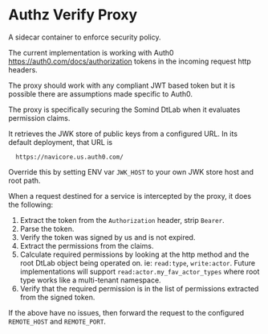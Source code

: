 Authz Verify Proxy
===========

A sidecar container to enforce security policy.

The current implementation is working with Auth0 https://auth0.com/docs/authorization tokens in the incoming
request http headers.

The proxy should work with any compliant JWT based token but it is possible there are assumptions made
specific to Auth0.

The proxy is specifically securing the Somind DtLab when it evaluates permission claims.

It retrieves the JWK store of public keys from a configured URL.  In its default deployment, that URL is

```
  https://navicore.us.auth0.com/
```

Override this by setting ENV var `JWK_HOST` to your own JWK store host and root path.

When a request destined for a service is intercepted by the proxy, it does the following:

1. Extract the token from the `Authorization` header, strip `Bearer`.
2. Parse the token.
3. Verify the token was signed by us and is not expired.
4. Extract the permissions from the claims.
5. Calculate required permissions by looking at the http method and the root DtLab object being operated on.  ie: `read:type`, `write:actor`.  Future implementations will support `read:actor.my_fav_actor_types` where root type works like a multi-tenant namespace.
6. Verify that the required permission is in the list of permissions extracted from the signed token.

If the above have no issues, then forward the request to the configured `REMOTE_HOST` and `REMOTE_PORT`.

